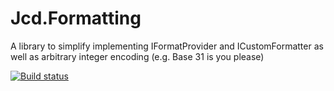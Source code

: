 # Jcd.Formatting
A library to simplify implementing IFormatProvider and ICustomFormatter as well as arbitrary integer encoding (e.g. Base 31 is you please)


[![Build status](https://ci.appveyor.com/api/projects/status/5lhmo0cnj8wc80yn?svg=true)](https://ci.appveyor.com/project/jason-c-daniels/jcd-formatting)